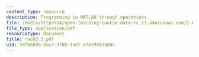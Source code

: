 ```yaml
---
content_type: resource
description: Programming in MATLAB through operations.
file: /media/https%3A/open-learning-course-data-rc.s3.amazonaws.com/1-017-computing-and-data-analysis-for-environmental-applications-fall-2003/5dfb68068ac137801ad1e7e199438d85_rec03_3.pdf
file_type: application/pdf
resourcetype: Document
title: rec03_3.pdf
uid: 5dfb6806-8ac1-3780-1ad1-e7e199438d85
---
```

